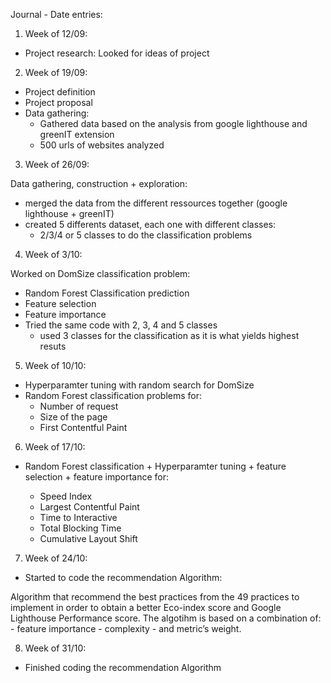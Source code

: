 Journal - Date entries:

1) Week of 12/09:

- Project research: 
    Looked for ideas of project

2) Week of 19/09:

- Project definition
- Project proposal
- Data gathering:  
    - Gathered data based on the analysis from google lighthouse and greenIT extension
    - 500 urls of websites analyzed


3) Week of 26/09:

Data gathering, construction + exploration:

- merged the data from the different ressources together (google lighthouse + greenIT)
- created 5 differents dataset, each one with different classes:
    - 2/3/4 or 5 classes to do the classification problems

4) Week of 3/10:

Worked on DomSize classification problem:
- Random Forest Classification prediction 
- Feature selection
- Feature importance 
- Tried the same code with 2, 3, 4 and 5 classes
    - used 3 classes for the classification as it is what yields highest resuts


5) Week of 10/10:

- Hyperparamter tuning with random search for DomSize
- Random Forest classification problems for: 
    - Number of request
    - Size of the page
    - First Contentful Paint


6) Week of 17/10:

- Random Forest classification + Hyperparamter tuning + feature selection + feature importance for: 
  
    - Speed Index
    - Largest Contentful Paint
    - Time to Interactive
    - Total Blocking Time
    - Cumulative Layout Shift

7) Week of 24/10:

- Started to code the recommendation Algorithm:

Algorithm that recommend the best practices from the 49 practices to implement in order to obtain a better Eco-index score and Google Lighthouse Performance score.
    The algotihm is based on a combination of:
        - feature importance
        - complexity 
        - and metric’s weight.


8) Week of 31/10:

- Finished coding the recommendation Algorithm

